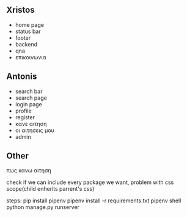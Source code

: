 ## Xristos
* home page
* status bar
* footer
* backend
* qna
* επικοινωνια

## Antonis
* search bar
* search page
* login page
* profile 
* register
* κανε αιτηση
* οι αιτησεις μου
* admin 



## Other
πως κανω αιτηση

check if we can include every package we want, problem with css scope(child enherits parrent's css)


steps:
pip install pipenv
pipenv install -r requirements.txt
pipenv shell
python manage.py runserver